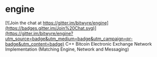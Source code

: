 # engine

[![Join the chat at https://gitter.im/bitwyre/engine](https://badges.gitter.im/Join%20Chat.svg)](https://gitter.im/bitwyre/engine?utm_source=badge&utm_medium=badge&utm_campaign=pr-badge&utm_content=badge)
C++ Bitcoin Electronic Exchange Network Implementation (Matching Engine, Network and Messaging)
